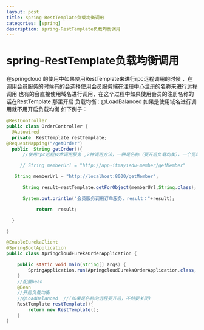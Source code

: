 ```yaml
---
layout: post
title: spring-RestTemplate负载均衡调用
categories: [spring]
description: spring-RestTemplate负载均衡调用
---
```




# spring-RestTemplate负载均衡调用

在springcloud 的使用中如果使用RestTemplate来进行rpc远程调用的时候 ，在调用会员服务的时候有的会选择使用会员服务端在注册中心注册的名称来进行远程调用 也有的会直接使用域名进行调用，在这个过程中如果使用会员的注册名称的话在RestTemplate 那里开启 负载均衡 :  @LoadBalanced  如果是使用域名进行调用就不用开启负载均衡 如下例子：



```java
@RestController
public class OrderController {
  @Autowired
  private  RestTemplate restTemplate;
@RequestMapping("/getOrder")
  public  String getOrder(){
      //使用rpc远程技术调用服务 ,2种调用方法，一种是名称（要开启负载均衡），一个是域名（不用开启负载均衡）

     // String memberUrl = "http://app-itmayiedu-member/getMember"

   String memberUrl = "http://localhost:8000/getMember";

      String result=restTemplate.getForObject(memberUrl,String.class);

      System.out.println("会员服务调用订单服务，result："+result);

           return  result;

  }

}
```

```java
@EnableEurekaClient
@SpringBootApplication
public class ApringcloudEurekaOrderApplication {

	public static void main(String[] args) {
		SpringApplication.run(ApringcloudEurekaOrderApplication.class, args);
	}
	//配置bean
	@Bean
	//开启负载均衡
	//@LoadBalanced  //(如果是名称的远程要开启，不然要关闭)
	RestTemplate restTemplate(){
		return new RestTemplate();
	}
}
```